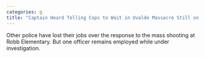 ```yaml
---
categories: g
title: "Captain Heard Telling Cops to Wait in Uvalde Massacre Still on Active Duty"
---
```

Other police have lost their jobs over the response to the mass shooting at Robb Elementary. But one officer remains employed while under investigation.